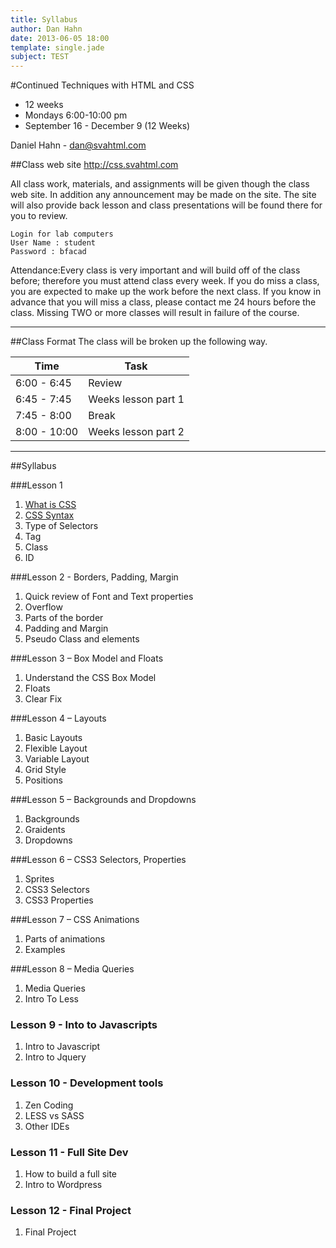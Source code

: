 ```yaml
---
title: Syllabus
author: Dan Hahn
date: 2013-06-05 18:00
template: single.jade
subject: TEST
---
```

#Continued Techniques with HTML and CSS

* 12 weeks
* Mondays 6:00-10:00 pm
* September 16 - December 9 (12 Weeks)

Daniel Hahn - [dan@svahtml.com](mailto:dan@gmail.com)


##Class web site
http://css.svahtml.com

All class work, materials, and assignments will be given though the class web site.  In addition any announcement may be made on the site.
The site will also provide back lesson and class presentations will be found there for you to review.


	Login for lab computers
	User Name : student
	Password : bfacad


Attendance:Every class is very important and will build off of the class before; therefore you must attend class every week. If you do miss a class, you are expected to make up the work before the next class. If you know in advance that you will miss a class, please contact me 24 hours before the class. Missing TWO or more classes will result in failure of the course.

---

##Class Format
The class will be broken up the following way.

Time|Task
-|-
6:00 - 6:45|Review
6:45 - 7:45|Weeks lesson part 1
7:45 - 8:00|Break
8:00 - 10:00|Weeks lesson part 2

---

##Syllabus

###Lesson 1

1. [What is CSS](/lessons/lesson-1/index.html)
2. [CSS Syntax](/lessons/lesson-1/selectors.html)
3. Type of Selectors
4. Tag
5. Class
6. ID

###Lesson 2 - Borders, Padding, Margin

1. Quick review of Font and Text properties
2. Overflow
3. Parts of the border
4. Padding and Margin
5. Pseudo Class and elements


###Lesson 3 – Box Model and Floats

1. Understand the CSS Box Model
2. Floats
3. Clear Fix

###Lesson 4 – Layouts
1. Basic Layouts
2. Flexible Layout
3. Variable Layout
4. Grid Style
5. Positions

###Lesson 5 – Backgrounds and Dropdowns

1. Backgrounds
2. Graidents
3. Dropdowns

###Lesson 6 – CSS3 Selectors, Properties
1. Sprites
2. CSS3 Selectors
3. CSS3 Properties

###Lesson 7 – CSS Animations 

1. Parts of animations
2. Examples

###Lesson 8 – Media Queries 

1. Media Queries
2. Intro To Less

### Lesson 9 - Into to Javascripts

1. Intro to Javascript
2. Intro to Jquery

### Lesson 10 - Development tools

1. Zen Coding 
2. LESS vs SASS
3. Other IDEs

### Lesson 11 - Full Site Dev

1.  How to build a full site
2. Intro to Wordpress

### Lesson 12 -  Final Project

1. Final Project


